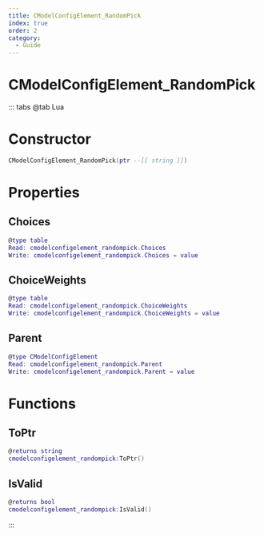 ```yaml
---
title: CModelConfigElement_RandomPick
index: true
order: 2
category:
  - Guide
---
```


# CModelConfigElement_RandomPick

::: tabs
@tab Lua
# Constructor
```lua
CModelConfigElement_RandomPick(ptr --[[ string ]])
```
# Properties
## Choices 
```lua
@type table
Read: cmodelconfigelement_randompick.Choices
Write: cmodelconfigelement_randompick.Choices = value
```
## ChoiceWeights 
```lua
@type table
Read: cmodelconfigelement_randompick.ChoiceWeights
Write: cmodelconfigelement_randompick.ChoiceWeights = value
```
## Parent 
```lua
@type CModelConfigElement
Read: cmodelconfigelement_randompick.Parent
Write: cmodelconfigelement_randompick.Parent = value
```
# Functions
## ToPtr
```lua
@returns string
cmodelconfigelement_randompick:ToPtr()
```
## IsValid
```lua
@returns bool
cmodelconfigelement_randompick:IsValid()
```

:::